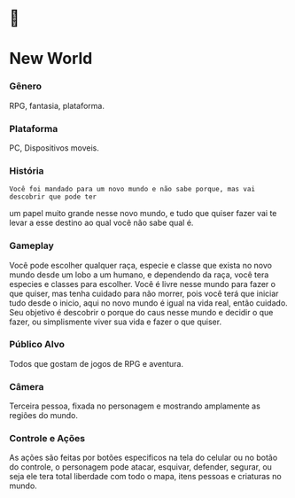 # 🌇

# New World

### Gênero

RPG, fantasia, plataforma.

### Plataforma

PC, Dispositivos moveis.

### História

    Você foi mandado para um novo mundo e não sabe porque, mas vai descobrir que pode ter
um papel muito grande nesse novo mundo, e tudo que quiser fazer vai te levar a esse destino
ao qual você não sabe qual é.

### Gameplay

Você pode escolher qualquer raça, especie e classe que exista no novo mundo desde um lobo
a um humano, e dependendo da raça, você tera especies e classes para escolher. Você é 
livre nesse mundo para fazer o que quiser, mas tenha cuidado para não morrer, pois você 
terá que iniciar tudo desde o inicio, aqui no novo mundo é igual na vida real, então
cuidado. Seu objetivo é descobrir o porque do caus nesse mundo e decidir o que fazer, ou 
simplismente viver sua vida e fazer o que quiser.

### Público Alvo

Todos que gostam de jogos de RPG e aventura.

### Câmera

Terceira pessoa, fixada no personagem e mostrando amplamente as regiões do mundo.

### Controle e Ações

As ações são feitas por botões especificos na tela do celular ou no botão do controle,
o personagem pode atacar, esquivar, defender, segurar, ou seja ele tera total liberdade
com todo o mapa, itens pessoas e criaturas no mundo.